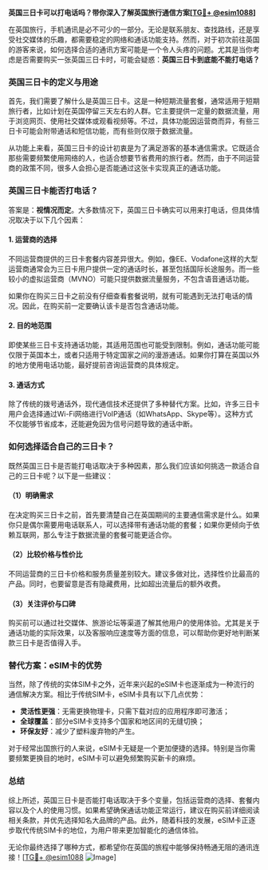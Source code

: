 **英国三日卡可以打电话吗？带你深入了解英国旅行通信方案[[TG💪+ @esim1088](https://t.me/s/esim1088)]**

在英国旅行，手机通讯是必不可少的一部分。无论是联系朋友、查找路线，还是享受社交媒体的乐趣，都需要稳定的网络和通话功能支持。然而，对于初次前往英国的游客来说，如何选择合适的通讯方案可能是一个令人头疼的问题。尤其是当你考虑是否需要购买一张英国三日卡时，可能会疑惑：**英国三日卡到底能不能打电话？**

### 英国三日卡的定义与用途

首先，我们需要了解什么是英国三日卡。这是一种短期流量套餐，通常适用于短期旅行者，比如计划在英国停留三天左右的人群。它主要提供一定量的数据流量，用于浏览网页、使用社交媒体或观看视频等。不过，具体功能因运营商而异，有些三日卡可能会附带通话和短信功能，而有些则仅限于数据流量。

从功能上来看，英国三日卡的设计初衷是为了满足游客的基本通信需求。它既适合那些需要频繁使用网络的人，也适合想要节省费用的旅行者。然而，由于不同运营商的政策不同，很多人会担心是否能通过这张卡实现真正的通话功能。

### 英国三日卡能否打电话？

答案是：**视情况而定**。大多数情况下，英国三日卡确实可以用来打电话，但具体情况取决于以下几个因素：

#### 1. **运营商的选择**
   不同运营商提供的三日卡套餐内容差异很大。例如，像EE、Vodafone这样的大型运营商通常会为三日卡用户提供一定的通话时长，甚至包括国际长途服务。而一些较小的虚拟运营商（MVNO）可能只提供数据流量服务，不包含语音通话功能。

   如果你在购买三日卡之前没有仔细查看套餐说明，就有可能遇到无法打电话的情况。因此，在购买前一定要确认该卡是否包含通话功能。

#### 2. **目的地范围**
   即使某些三日卡支持通话功能，其适用范围也可能受到限制。例如，通话功能可能仅限于英国本土，或者只适用于特定国家之间的漫游通话。如果你打算在英国以外的地方使用电话功能，最好提前咨询运营商的具体规定。

#### 3. **通话方式**
   除了传统的拨号通话外，现代通信技术还提供了多种替代方案。比如，许多三日卡用户会选择通过Wi-Fi网络进行VoIP通话（如WhatsApp、Skype等）。这种方式不仅能够节省成本，还能避免因为信号问题导致的通话中断。

### 如何选择适合自己的三日卡？

既然英国三日卡是否能打电话取决于多种因素，那么我们应该如何挑选一款适合自己的三日卡呢？以下是一些建议：

#### （1）明确需求
   在决定购买三日卡之前，首先要清楚自己在英国期间的主要通信需求是什么。如果你只是偶尔需要用电话联系人，可以选择带有通话功能的套餐；如果你更倾向于依赖互联网，那么专注于数据流量的套餐可能更适合你。

#### （2）比较价格与性价比
   不同运营商的三日卡价格和服务质量差别较大。建议多做对比，选择性价比最高的产品。同时，也要留意是否有隐藏费用，比如超出流量后的额外收费。

#### （3）关注评价与口碑
   购买前可以通过社交媒体、旅游论坛等渠道了解其他用户的使用体验。尤其是关于通话功能的实际效果，以及客服响应速度等方面的信息，可以帮助你更好地判断某款三日卡是否值得入手。

### 替代方案：eSIM卡的优势

当然，除了传统的实体SIM卡之外，近年来兴起的eSIM卡也逐渐成为一种流行的通信解决方案。相比于传统SIM卡，eSIM卡具有以下几点优势：

- **灵活性更强**：无需更换物理卡，只需下载对应的应用程序即可激活；
- **全球覆盖**：部分eSIM卡支持多个国家和地区间的无缝切换；
- **环保友好**：减少了塑料废弃物的产生。

对于经常出国旅行的人来说，eSIM卡无疑是一个更加便捷的选择。特别是当你需要频繁更换目的地时，eSIM卡可以避免频繁购买新卡的麻烦。

### 总结

综上所述，英国三日卡是否能打电话取决于多个变量，包括运营商的选择、套餐内容以及个人的使用习惯。如果希望确保通话功能正常运行，建议在购买前详细阅读相关条款，并优先选择知名大品牌的产品。此外，随着科技的发展，eSIM卡正逐步取代传统SIM卡的地位，为用户带来更加智能化的通信体验。

无论你最终选择了哪种方式，都希望你在英国的旅程中能够保持畅通无阻的通讯连接！[[TG💪+ @esim1088](https://t.me/s/esim1088) ![Image](https://i.postimg.cc/4NQfJmqS/Snipaste-2025-05-13-00-14-12.png)]